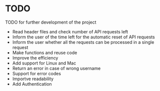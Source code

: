 # TODO


TODO for further development of the project

- Read header files and check number of API requests left
- Inform the user of the time left for the automatic reset of API requests 
- Inform the user whether all the requests can be processed in a single request
- Make functions and reuse code
- Improve the efficiency
- Add support for Linux and Mac
- Return an error in case of wrong username
- Support for error codes
- Importve readability
- Add Authentication
